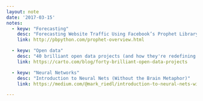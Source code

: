 ```yaml
---
layout: note
date: '2017-03-15'
notes:
  - keyw: "Forecasting"
    desc: "Forecasting Website Traffic Using Facebook’s Prophet Library"
    link: http://pbpython.com/prophet-overview.html

  - keyw: "Open data"
    desc: "40 brilliant open data projects (and how they're redefining smart cities)"
    link: https://carto.com/blog/forty-brilliant-open-data-projects

  - keyw: "Neural Networks"
    desc: "Introduction to Neural Nets (Without the Brain Metaphor)"
    link: https://medium.com/@mark_riedl/introduction-to-neural-nets-without-the-brain-metaphor-874e7950bca0#.8vthikk04

---
```

